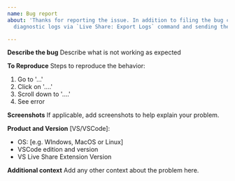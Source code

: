 ```yaml
---
name: Bug report
about: 'Thanks for reporting the issue. In addition to filing the bug consider exporting
  diagnostic logs via `Live Share: Export Logs` command and sending the file to <vsls-feedback@microsoft.com>'

---
```


<!--
For Visual Studio problems/feedback, please use the "Report a Problem..." feature built into the tool. See https://aka.ms/vsls-vsproblem.

For VS Code issues, attach verbose logs as follows:
1. Press F1 (or Ctrl+Shift+P / Cmd+Shift+P), type "export logs" and run the "Live Share: Export Logs" command.
2a. Drag and drop the zip to the issue on this screen and wait for it to upload before creating the issue.
2b. Alternatively, send the zip file to <vsls-feedback@microsoft.com>'
-->

**Describe the bug**
Describe what is not working as expected

**To Reproduce**
Steps to reproduce the behavior:
1. Go to '...'
2. Click on '....'
3. Scroll down to '....'
4. See error

**Screenshots**
If applicable, add screenshots to help explain your problem.

**Product and Version** [VS/VSCode]:
 - OS: [e.g. WIndows, MacOS or Linux]
 - VSCode edition and version
 - VS Live Share Extension Version

**Additional context**
Add any other context about the problem here.
